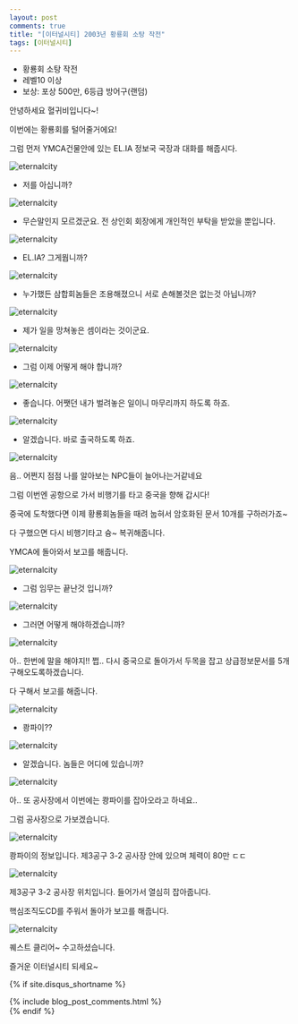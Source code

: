 ```yaml
---
layout: post
comments: true
title: "[이터널시티] 2003년 황룡회 소탕 작전"
tags: [이터널시티]
---
```


- 황룡회 소탕 작전
- 레벨10 이상
- 보상: 포상 500만, 6등급 방어구(랜덤)

안녕하세요 혈귀비입니다~!

이번에는 황룡회를 털어줄거에요!

그럼 먼저 YMCA건물안에 있는 EL.IA 정보국 국장과 대화를 해줍시다.

![eternalcity](/assets/image/eternalcity/2003/062.PNG)

- 저를 아십니까?

![eternalcity](/assets/image/eternalcity/2003/063.PNG)

- 무슨말인지 모르겠군요. 전 상인회 회장에게 개인적인 부탁을 받았을 뿐입니다.

![eternalcity](/assets/image/eternalcity/2003/064.PNG)

- EL.IA? 그게뭡니까?

![eternalcity](/assets/image/eternalcity/2003/065.PNG)

- 누가했든 삼합회놈들은 조용해졌으니 서로 손해볼것은 없는것 아닙니까?

![eternalcity](/assets/image/eternalcity/2003/066.PNG)

- 제가 일을 망쳐놓은 셈이라는 것이군요.

![eternalcity](/assets/image/eternalcity/2003/067.PNG)

- 그럼 이제 어떻게 해야 합니까?

![eternalcity](/assets/image/eternalcity/2003/068.PNG)

- 좋습니다. 어쨋던 내가 벌려놓은 일이니 마무리까지 하도록 하죠.

![eternalcity](/assets/image/eternalcity/2003/069.PNG)

- 알겠습니다. 바로 출국하도록 하죠.

![eternalcity](/assets/image/eternalcity/2003/070.PNG)

음.. 어쩐지 점점 나를 알아보는 NPC들이 늘어나는거같네요

그럼 이번엔 공항으로 가서 비행기를 타고 중국을 향해 갑시다!

중국에 도착했다면 이제 황룡회놈들을 때려 눕혀서 암호화된 문서 10개를 구하러가죠~

다 구했으면 다시 비행기타고 슝~ 복귀해줍니다.

YMCA에 돌아와서 보고를 해줍니다.

![eternalcity](/assets/image/eternalcity/2003/071.PNG)

- 그럼 임무는 끝난것 입니까?

![eternalcity](/assets/image/eternalcity/2003/072.PNG)

- 그러면 어떻게 해야하겠습니까?

![eternalcity](/assets/image/eternalcity/2003/073.PNG)

아.. 한번에 말을 해야지!! 쩝.. 다시 중국으로 돌아가서 두목을 잡고 상급정보문서를 5개 구해오도록하겠습니다.

다 구해서 보고를 해줍니다.

![eternalcity](/assets/image/eternalcity/2003/074.PNG)

- 쾅파이??

![eternalcity](/assets/image/eternalcity/2003/075.PNG)

- 알겠습니다. 놈들은 어디에 있습니까?

![eternalcity](/assets/image/eternalcity/2003/076.PNG)

아.. 또 공사장에서 이번에는 쾅파이를 잡아오라고 하네요..

그럼 공사장으로 가보겠습니다.

![eternalcity](/assets/image/eternalcity/2003/077.PNG)

쾅파이의 정보입니다. 제3공구 3-2 공사장 안에 있으며 체력이 80만 ㄷㄷ

![eternalcity](/assets/image/eternalcity/2003/078.PNG)

제3공구 3-2 공사장 위치입니다. 들어가서 열심히 잡아줍니다.

핵심조직도CD를 주워서 돌아가 보고를 해줍니다.

![eternalcity](/assets/image/eternalcity/2003/079.PNG)

퀘스트 클리어~ 수고하셨습니다.

즐거운 이터널시티 되세요~

{% if site.disqus_shortname %}
<div class="comments">
  {% include blog_post_comments.html %}
</div>
{% endif %}

<div id="disqus_thread"></div>